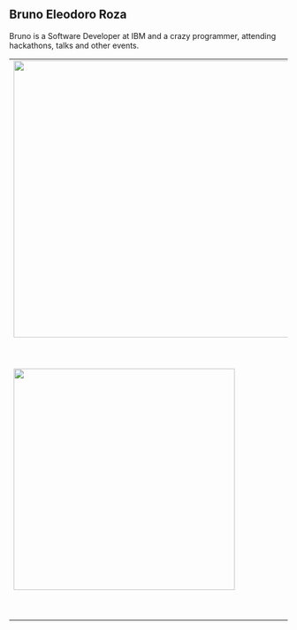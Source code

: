 ## Bruno Eleodoro Roza

Bruno is a Software Developer at IBM and a crazy programmer, attending hackathons, talks and other events.
<br/>
<center>
<table>
  <tr>
    <td><img width="500px" src="http://brunoeleodoro.com/assets/assets/talk-unicamp.jpg"/></td>
    <td><img width="500px" src="http://brunoeleodoro.com/assets/assets/talk-fluttertalks.jpg"/></td>
  </tr>  
  <tr>
    <td><img width="400px" src=""/></td>
    <td><img width="500px" src=""/></td>
  </tr>  
</table>
</center>

